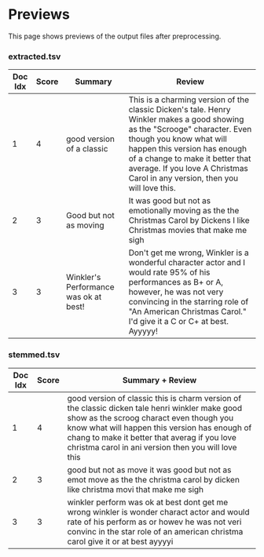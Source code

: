 # Previews
This page shows previews of the output files after preprocessing.

### extracted.tsv
| Doc Idx | Score | Summary | Review |
| ------- | ----- | ------- | ------ |
| 1 | 4 | good version of a classic | This is a charming version of the classic Dicken's tale. Henry Winkler makes a good showing as the "Scrooge" character. Even though you know what will happen this version has enough of a change to make it better that average. If you love A Christmas Carol in any version, then you will love this. |
| 2 | 3 | Good but not as moving | It was good but not as emotionally moving as the the Christmas Carol by Dickens I like Christmas movies that make me sigh |
| 3 | 3 | Winkler's Performance was ok at best! | Don't get me wrong, Winkler is a wonderful character actor and I would rate 95% of his performances as B+ or A, however, he was not very convincing in the starring role of "An American Christmas Carol." I'd give it a C or C+ at best. Ayyyyy! |

### stemmed.tsv
| Doc Idx | Score | Summary + Review |
| ------- | ----- | ---------------- |
| 1 | 4 | good version of classic this is charm version of the classic dicken tale henri winkler make good show as the scroog charact even though you know what will happen this version has enough of chang to make it better that averag if you love christma carol in ani version then you will love this |
| 2 | 3 | good but not as move it was good but not as emot move as the the christma carol by dicken like christma movi that make me sigh |
| 3 | 3 | winkler perform was ok at best dont get me wrong winkler is wonder charact actor and would rate of his perform as or howev he was not veri convinc in the star role of an american christma carol give it or at best ayyyyi |
